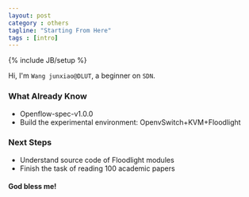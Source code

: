 ```yaml
---
layout: post
category : others
tagline: "Starting From Here"
tags : [intro]
---
```

{% include JB/setup %}

Hi, I'm `Wang junxiao@DLUT`, a beginner on `SDN`.  

### What Already Know

* Openflow-spec-v1.0.0
* Build the experimental environment: OpenvSwitch+KVM+Floodlight  

### Next Steps

* Understand source code of Floodlight modules
* Finish the task of reading 100 academic papers

#### God bless me!